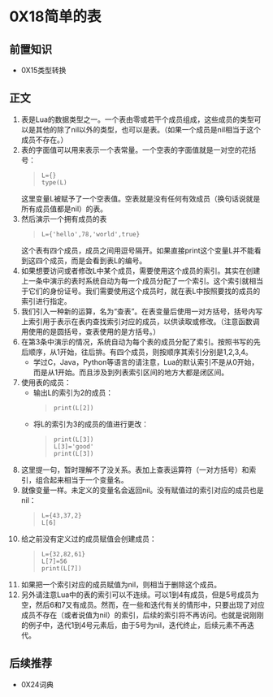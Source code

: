 # 0X18简单的表
## 前置知识
* 0X15类型转换
## 正文
1. 表是Lua的数据类型之一。一个表由零或若干个成员组成，这些成员的类型可以是其他的除了nil以外的类型，也可以是表。（如果一个成员是nil相当于这个成员不存在。）
2. 表的字面值可以用来表示一个表常量。一个空表的字面值就是一对空的花括号：
    >```
    >L={}
    >type(L)
    >```
    这里变量L被赋予了一个空表值。空表就是没有任何有效成员（换句话说就是所有成员值都是nil）的表。
3. 然后演示一个拥有成员的表
    >```
    >L={'hello',78,'world',true}
    >```
    这个表有四个成员，成员之间用逗号隔开。如果直接print这个变量L并不能看到这四个成员，而是会看到表L的编号。
4. 如果想要访问或者修改L中某个成员，需要使用这个成员的索引。其实在创建上一条中演示的表时系统自动为每一个成员分配了一个索引。这个索引就相当于它们的身份证号。我们需要使用这个成员时，就在表L中按照要找的成员的索引进行指定。
5. 我们引入一种新的运算，名为“查表”。在表变量后使用一对方括号，括号内写上索引用于表示在表内查找索引对应的成员，以供读取或修改。（注意函数调用使用的是圆括号，查表使用的是方括号。）
6. 在第3条中演示的情况，系统自动为每个表的成员分配了索引。按照书写的先后顺序，从1开始，往后排。有四个成员，则按顺序其索引分别是1,2,3,4。
    * 学过C，Java，Python等语言的请注意，Lua的默认索引不是从0开始，而是从1开始。而且涉及到列表索引区间的地方大都是闭区间。
7. 使用表的成员：
    * 输出L的索引为2的成员：
        >```
        >print(L[2])
        >```
    * 将L的索引为3的成员的值进行更改：
        >```
        >print(L[3])
        >L[3]='good'
        >print(L[3])
        >```
8. 这里提一句，暂时理解不了没关系。表加上查表运算符（一对方括号）和索引，组合起来相当于一个变量名。
9. 就像变量一样。未定义的变量名会返回nil。没有赋值过的索引对应的成员也是nil：
    >```
    >L={43,37,2}
    >L[6]
    >```
10. 给之前没有定义过的成员赋值会创建成员：
    >```
    >L={32,82,61}
    >L[7]=56
    >print(L[7])
    >```
11. 如果把一个索引对应的成员赋值为nil，则相当于删除这个成员。
12. 另外请注意Lua中的表的索引可以不连续。可以1到4有成员，但是5号成员为空，然后6和7又有成员。然而，在一些和迭代有关的情形中，只要出现了对应成员不存在（或者说值为nil）的索引，后续的索引将不再访问。也就是说刚刚的例子中，迭代1到4号元素后，由于5号为nil，迭代终止，后续元素不再迭代。
## 后续推荐
* 0X24词典